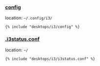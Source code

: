 ### [config](config)
location: `~/.config/i3/`

```
{% include "desktops/i3/config" %}
```

### [.i3status.conf](i3status.conf)
location: `~/`

```
{% include "desktops/i3/i3status.conf" %}
```
